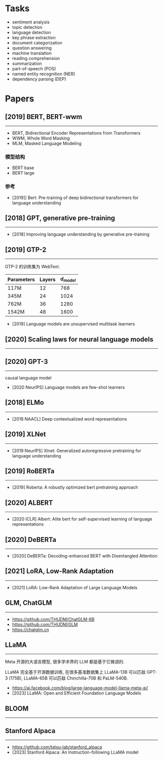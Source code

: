 # Tasks
- sentiment analysis
- topic detection
- language detection
- key phrase extraction
- document categorization
- question answering
- machine translation
- reading comprehension
- summarization
- part-of-speech (POS)
- named entity recognition (NER)
- dependency parsing (DEP)


# Papers

## [2019] BERT, BERT-wwm 
---
- BERT, Bidirectional Encoder Representations from Transformers
- WWM, Whole Word Masking
- MLM, Masked Language Modeling

### 模型结构
- BERT base
- BERT large

### 参考
- [2019]] Bert: Pre-training of deep bidirectional transformers for language understanding

## [2018] GPT, generative pre-training
----
- [2018] Improving language understanding by generative pre-training


## [2019] GTP-2
----
GTP-2 的训练集为 WebText.

Parameters | Layers | $d_{model}$
-----------|--------|--------------
117M       | 12     | 768
345M       | 24     | 1024
762M       | 36     | 1280
1542M      | 48     | 1600

- [2019] Language models are unsupervised multitask learners

## [2020] Scaling laws for neural language models
----

## [2020] GPT-3
----
causal language model

- [2020 NeurIPS] Language models are few-shot learners

## [2018] ELMo
----
- [2018 NAACL] Deep contextualized word representations

## [2019] XLNet
----
- [2019 NeurIPS] Xlnet: Generalized autoregressive pretraining for language understanding

## [2019] RoBERTa
---
- [2019] Roberta: A robustly optimized bert pretraining approach

## [2020] ALBERT
---
- [2020 ICLR] Albert: Alite bert for self-supervised learning of language representations

## [2020] DeBERTa
---
- [2020] DeBERTa: Decoding-enhanced BERT with Disentangled Attention

## [2021] LoRA,  Low-Rank Adaptation
---
- [2021] LoRA: Low-Rank Adaptation of Large Language Models

## GLM, ChatGLM
----
- https://github.com/THUDM/ChatGLM-6B
- https://github.com/THUDM/GLM
- https://chatglm.cn

## LLaMA
----
Meta 开源的大语言模型, 很多学术界的 LLM 都是基于它微调的.

LLaMA 完全基于开源数据训练, 在很多基准数据集上 LLaMA-13B 可以匹敌 GPT-3 (175B), LLaMA-65B 可以匹敌 Chinchilla-70B 和 PaLM-540B.

- https://ai.facebook.com/blog/large-language-model-llama-meta-ai/
- [2023] LLaMA: Open and Efficient Foundation Language Models

## BLOOM
----

## Stanford Alpaca
----
- https://github.com/tatsu-lab/stanford_alpaca
- [2023] Stanford Alpaca: An Instruction-following LLaMA model


